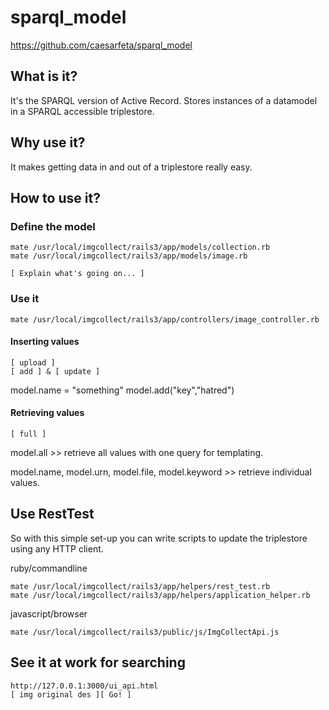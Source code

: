 # sparql_model
https://github.com/caesarfeta/sparql_model

## What is it?
It's the SPARQL version of Active Record.
Stores instances of a datamodel in a SPARQL accessible triplestore.

## Why use it?
It makes getting data in and out of a triplestore really easy.

## How to use it?
### Define the model
	mate /usr/local/imgcollect/rails3/app/models/collection.rb
	mate /usr/local/imgcollect/rails3/app/models/image.rb

	[ Explain what's going on... ]

### Use it
	mate /usr/local/imgcollect/rails3/app/controllers/image_controller.rb

#### Inserting values
	[ upload ]
	[ add ] & [ update ]

model.name = "something"
model.add("key","hatred")

#### Retrieving values
	[ full ]

model.all 
	>> retrieve all values with one query for templating.

model.name, model.urn, model.file, model.keyword 
	>> retrieve individual values.

## Use RestTest
So with this simple set-up you can write scripts to update the triplestore using any HTTP client.

ruby/commandline

	mate /usr/local/imgcollect/rails3/app/helpers/rest_test.rb
	mate /usr/local/imgcollect/rails3/app/helpers/application_helper.rb

javascript/browser

	mate /usr/local/imgcollect/rails3/public/js/ImgCollectApi.js

## See it at work for searching
	http://127.0.0.1:3000/ui_api.html
	[ img original des ][ Go! ]
